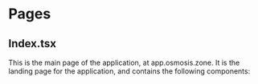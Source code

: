 # Pages

## Index.tsx

This is the main page of the application, at app.osmosis.zone. It is the landing page for the application, and contains the following components:
